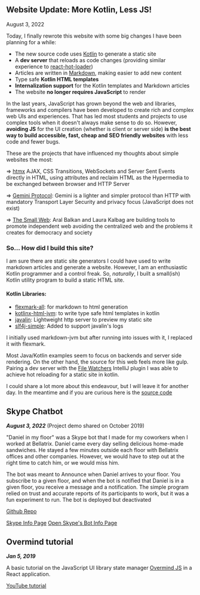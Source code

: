 <h2 id="website-update-more-kotlin-less-js">Website Update: More Kotlin, Less JS!</h2>

August 3, 2022

Today, I finally rewrote this website with some big changes I have been planning for a while:

* The new source code uses [Kotlin](https://kotlinlang.org/) to generate a static site
* A **dev server** that reloads as code changes (providing similar experience to [react-hot-loader](https://github.com/gaearon/react-hot-loader))
* Articles are written in [Markdown](https://www.markdownguide.org/), making easier to add new content
* Type safe **Kotlin HTML templates**
* **Internalization support** for the Kotlin templates and Markdown articles
* The website **no longer requires JavaScript** to render

In the last years, JavaScript has grown beyond the web and libraries, frameworks and compilers have been developed to create rich and complex web UIs and experiences.
That has led most students and projects to use complex tools when it doesn't always make sense to do so. However, **avoiding JS** for the UI creation (whether is client or server side) **is the best way to build accessible, fast, cheap and SEO friendly websites** with less code and fewer bugs.

These are the projects that have influenced my thoughts about simple websites the most:

=> [htmx](https://htmx.org/) AJAX, CSS Transitions, WebSockets and Server Sent Events directly in HTML, using attributes and reclaim HTML as the Hypermedia to be exchanged between browser and HTTP Server

=> [Gemini Protocol](https://gemini.circumlunar.space/): Gemini is a lighter and simpler protocol than HTTP with mandatory Transport Layer Security and privacy focus (JavaScript does not exist)

=> [The Small Web](https://ar.al/2020/08/07/what-is-the-small-web/): Aral Balkan and Laura Kalbag are building tools to promote independent web avoiding the centralized web and the problems it creates for democracy and society

### So... How did I build this site?

I am sure there are static site generators I could have used to write markdown articles and generate a website. However, I am an enthusiastic Kotlin programmer and a control freak.
So, *naturally*, I built a small(ish) Kotlin utility program to build a static HTML site.

#### Kotlin Libraries:

* [flexmark-all](https://github.com/vsch/flexmark-java): for markdown to html generation
* [kotlinx-html-jvm](https://github.com/Kotlin/kotlinx.html): to write type safe html templates in kotlin
* [javalin](https://github.com/javalin/javalin): Lightweight http server to preview my static site
* [slf4j-simple](https://mvnrepository.com/artifact/org.slf4j/slf4j-simple): Added to support javalin's logs

I initially used markdown-jvm but after running into issues with it, I replaced it with flexmark.

Most Java/Kotlin examples seem to focus on backends and server side rendering. On the other hand, the source for this web feels more like gulp. Pairing a dev server with the [File Watchers](https://www.jetbrains.com/help/idea/using-file-watchers.html) IntelliJ plugin I was able to achieve hot reloading for a static site in kotlin.

I could share a lot more about this endeavour, but I will leave it for another day. In the meantime and if you are curious here is the [source code](https://github.com/corlaez/web)

## Skype Chatbot

***August 3, 2022*** (Project demo shared on October 2019)

"Daniel in my floor" was a Skype bot that I made for my coworkers when I worked at Bellatrix. Daniel came every day selling delicious home-made sandwiches.
He stayed a few minutes outside each floor with Bellatrix offices and other companies. However, we would have to step out at the right time to catch him, or we would miss him.

The bot was meant to Announce when Daniel arrives to your floor. You subscribe to a given floor, and when the bot is notified that Daniel is in a given floor, you receive a message and a notification.
The simple program relied on trust and accurate reports of its participants to work, but it was a fun experiment to run. The bot is deployed but deactivated

[Github Repo](https://github.com/corlaez/df-bot)

[Skype Info Page](https://github.com/corlaez/df-bot)
<a target="_blank" rel="noopener" href="https://join.skype.com/bot/6397acda-dd3f-46e2-a90b-af14bd2c6565">Open Skype's Bot Info Page</a>

## Overmind tutorial

***Jan 5, 2019***

A basic tutorial on the JavaScript UI library state manager [Overmind JS](https://overmindjs.org/) in a React application.

[YouTube tutorial](https://www.youtube.com/watch?v=pe1F0-A-e8U)
